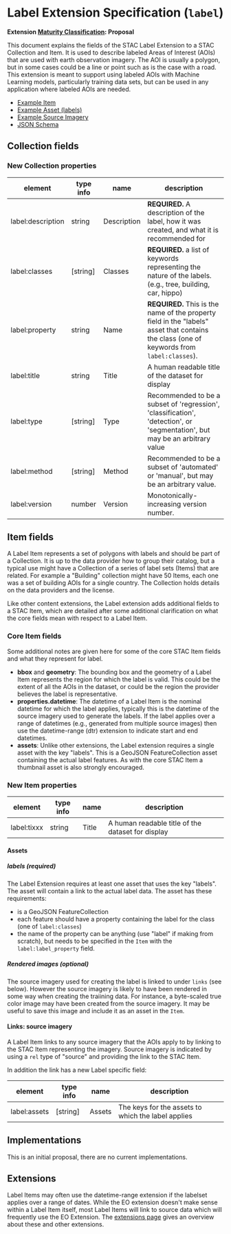 # Label Extension Specification (`label`)

**Extension [Maturity Classification](../README.md#extension-maturity): Proposal**

This document explains the fields of the STAC Label Extension to a STAC Collection and Item. It is used to describe labeled Areas of Interest (AOIs) that are used with earth observation imagery. The AOI is usually a polygon, but in some cases could be a line or point such as is the case with a road. This extension is meant to support using labeled AOIs with Machine Learning models, particularly training data sets, but can be used in any application where labeled AOIs are needed.

- [Example Item](example-roads.json)
- [Example Asset (labels)](example-labels.json)
- [Example Source Imagery](example-source.json)
- [JSON Schema](schema.json)

## Collection fields



### New Collection properties
| element         | type info       | name                       | description       | 
|-----------------|-----------------|----------------------------|--------------------------------------------------------------------------------------------------| 
| label:description | string   | Description | **REQUIRED.** A description of the label, how it was created, and what it is recommended for |
| label:classes     | [string] | Classes     | **REQUIRED.** a list of keywords representing the nature of the labels. (e.g., tree, building, car, hippo)
| label:property    | string   | Name        | **REQUIRED.** This is the name of the property field in the "labels" asset that contains the class (one of keywords from `label:classes`). 
| label:title       | string   | Title       | A human readable title of the dataset for display |
| label:type  | [string] | Type | Recommended to be a subset of 'regression', 'classification', 'detection', or 'segmentation', but may be an arbitrary value |
| label:method  | [string] | Method | Recommended to be a subset of 'automated' or 'manual', but may be an arbitrary value. |
| label:version  | number | Version |  Monotonically-increasing version number. |

## Item fields

A Label Item represents a set of polygons with labels and should be part of a Collection. It is up to the data provider how to group their catalog, but a typical use might have a Collection of a series of label sets (Items) that are related. For example a "Building" collection might have 50 Items, each one was a set of building AOIs for a single country. The Collection holds details on the data providers and the license.

Like other content extensions, the Label extension adds additional fields to a STAC Item, which are detailed after some additional clarification on what the core fields mean with respect to a Label Item.

### Core Item fields
Some additional notes are given here for some of the core STAC Item fields and what they represent for label.

- **bbox** and **geometry**: The bounding box and the geometry of a Label Item represents the region for which the label is valid. This could be the extent of all the AOIs in the dataset, or could be the region the provider believes the label is representative.
- **properties.datetime**: The datetime of a Label Item is the nominal datetime for which the label applies, typically this is the datetime of the source imagery used to generate the labels. If the label applies over a range of datetimes (e.g., generated from multiple source images) then use the datetime-range (dtr) extension to indicate start and end datetimes.
- **assets**: Unlike other extensions, the Label extension requires a single asset with the key "labels". This is a GeoJSON FeatureCollection asset containing the actual label features. As with the core STAC Item a thumbnail asset is also strongly encouraged.

### New Item properties
| element         | type info       | name                       | description       | 
|-----------------|-----------------|----------------------------|--------------------------------------------------------------------------------------------------| 
| label:tixxx       | string | Title | A human readable title of the dataset for display |

#### Assets

##### labels (required)
The Label Extension requires at least one asset that uses the key "labels". The asset will contain a link to the actual label data. The asset has these requirements:

- is a GeoJSON FeatureCollection
- each feature should have a property containing the label for the class (one of `label:classes`)
- the name of the property can be anything (use "label" if making from scratch), but needs to be specified in the `Item` with the `label:label_property` field.

##### Rendered images (optional)
The source imagery used for creating the label is linked to under `links` (see below). However the source imagery is likely to have been rendered in some way when creating the traiining data. For instance, a byte-scaled true color image may have been created from the source imagery. It may be useful to save this image and include it as an asset in the `Item`.


#### Links: source imagery
A Label Item links to any source imagery that the AOIs apply to by linking to the STAC Item representing the imagery. Source imagery is indicated by using a `rel` type of "source" and providing the link to the STAC Item.

In addition the link has a new Label specific field:

| element         | type info       | name                       | description       | 
|-----------------|-----------------|----------------------------|--------------------------------------------------------------------------------------------------| 
| label:assets | [string] | Assets | The keys for the assets to which the label applies |


## Implementations
This is an initial proposal, there are no current implementations.

## Extensions
Label Items may often use the datetime-range extension if the labelset applies over a range of dates. While the EO extension doesn't make sense within a Label Item itself, most Label Items will link to source data which will frequently use the EO Extension. The [extensions page](../README.md) gives an overview about these and other extensions.
